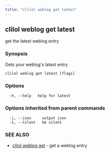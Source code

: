 ```yaml
---
title: "clilol weblog get latest"
---
```

## clilol weblog get latest

get the latest weblog entry

### Synopsis

Gets your weblog's latest entry

```
clilol weblog get latest [flags]
```

### Options

```
  -h, --help   help for latest
```

### Options inherited from parent commands

```
  -j, --json     output json
  -s, --silent   be silent
```

### SEE ALSO

* [clilol weblog get](clilol_weblog_get.md)	 - get a weblog entry

